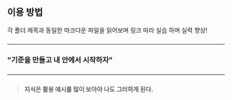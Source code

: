 ###
###
## 이용 방법
각 폴더 제목과 동일한 마크다운 파일을 읽어보며 링크 따라 실습 하며 실력 향상!  
###
###
---  
###
### "기준을 만들고 내 안에서 시작하자"  
###
---  
###
###
> **지식은 활용 예시를 많이 보아야 나도 그러하게 된다.**


